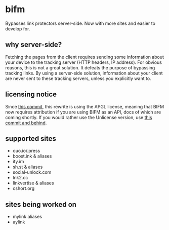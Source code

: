 # bifm 

Bypasses link protectors server-side. Now with more sites and easier to develop for.

## why server-side?

Fetching the pages from the client requires sending some information about your device to the tracking server (HTTP headers, IP address). For obvious reasons, this is not a great solution. It defeats the purpose of bypassing tracking links. By using a server-side solution, information about your client are never sent to these tracking servers, unless you explicitly want to.

## licensing notice

Since [this commit](/temp), this rewrite is using the APGL license, meaning that BIFM now requires attribution if you are using BIFM as an API, docs of which are coming shortly.
If you would rather use the Unlicense version, use [this commit and behind](/temp).

## supported sites

- ouo.io/.press
- boost.ink & aliases
- ity.im
- sh.st & aliases
- social-unlock.com
- lnk2.cc
- linkvertise & aliases
- cshort.org
 
## sites being worked on 
- mylink aliases
- aylink
